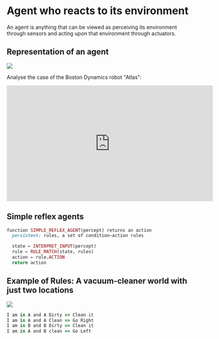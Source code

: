 # Agent who reacts to its environment

An agent is anything that can be viewed as perceiving its environment through sensors and
acting upon that environment through actuators.

## Representation of an agent
<img src="https://upload.wikimedia.org/wikipedia/commons/thumb/3/3f/IntelligentAgent-SimpleReflex.png/408px-IntelligentAgent-SimpleReflex.png">

Analyse the case of the Boston Dynamics robot "Atlas":
<iframe width="560" height="315" src="https://www.youtube.com/embed/fRj34o4hN4I" frameborder="0" gesture="media" allow="encrypted-media" allowfullscreen></iframe>

## Simple reflex agents
```ruby
function SIMPLE_REFLEX_AGENT(percept) returns an action
  persistent: rules, a set of condition–action rules

  state ← INTERPRET_INPUT(percept)
  rule ← RULE_MATCH(state, rules)
  action ← rule.ACTION
  return action
```

## Example of Rules: A vacuum-cleaner world with just two locations
<img src="https://3.bp.blogspot.com/-awZN_dv2vLI/VsVcMux__HI/AAAAAAAAAF0/-1ZRtzWXu9A/s1600/fig03.02.gif">

```javascript
I am in A and A Dirty => Clean it
I am in A and A Clean => Go Right
I am in B and B Dirty => Clean it
I am in A and B clean => Go Left
```
